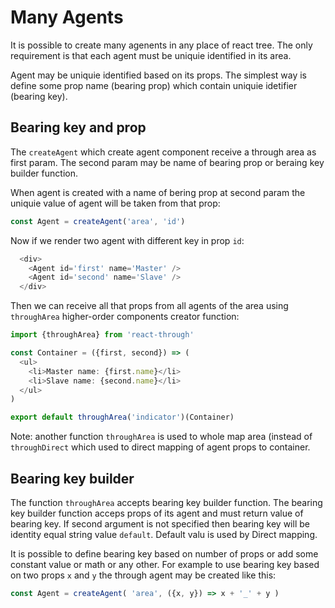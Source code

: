 # Many Agents

It is possible to create many agenents in any place of react tree. The only
requirement is that each agent must be uniquie identified in its area.

Agent may be uniquie identified based on its props. The simplest way is define
some prop name (bearing prop) which contain uniquie idetifier (bearing key).

## Bearing key and prop

The `createAgent` which create agent component receive a through area as first
param. The second param may be name of bearing prop or beraing key builder
function.

When agent is created with a name of bering prop at second param the uniquie
value of agent will be taken from that prop:

```js
const Agent = createAgent('area', 'id')
```

Now if we render two agent with different key in prop `id`:

```js
  <div>
    <Agent id='first' name='Master' />
    <Agent id='second' name='Slave' />
  </div>
```

Then we can receive all that props from all agents of the area using
`throughArea` higher-order components creator function:


```js
import {throughArea} from 'react-through'

const Container = ({first, second}) => (
  <ul>
    <li>Master name: {first.name}</li>
    <li>Slave name: {second.name}</li>
  </ul>
)

export default throughArea('indicator')(Container)
```

Note: another function `throughArea` is used to whole map area (instead
of `throughDirect` which used to direct mapping of agent props to container.


## Bearing key builder

The function `throughArea` accepts bearing key builder function. The bearing
key builder function acceps props of its agent and must return value of bearing
key. If second argument is not specified then bearing key will be identity
equal string value `default`. Default valu is used by Direct mapping.

It is possible to define bearing key based on number of props or add some
constant value or math or any other. For example to use bearing key based on
two props `x` and `y` the through agent may be created like this:

```js
const Agent = createAgent( 'area', ({x, y}) => x + '_' + y )
```
